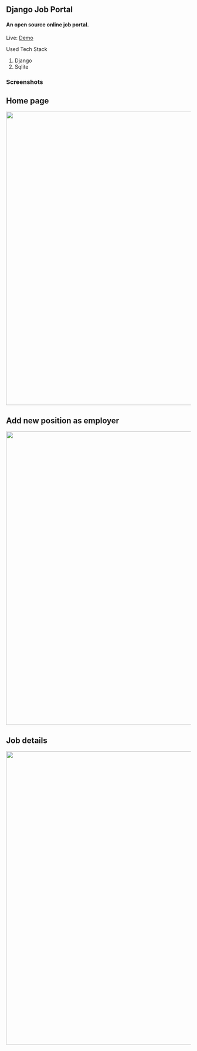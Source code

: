 ## Django Job Portal

#### An open source online job portal.

Live: [Demo](https://django-portal.herokuapp.com/)

Used Tech Stack

1. Django
2. Sqlite

### Screenshots

## Home page
<img src="screenshots/one.png" height="800">

## Add new position as employer
<img src="screenshots/two.png" height="800">

## Job details
<img src="screenshots/three.png" height="800">

